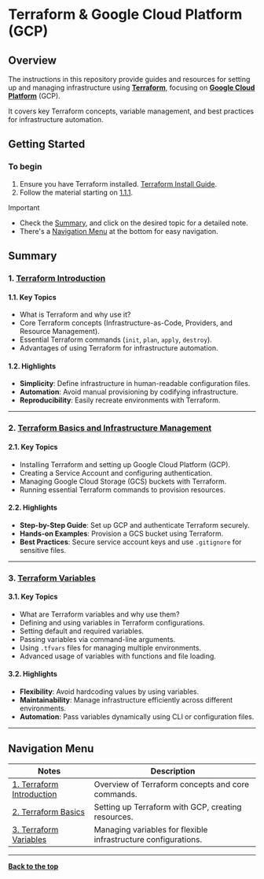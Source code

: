 # Terraform & Google Cloud Platform (GCP)

## Overview

The instructions in this repository provide guides and resources for setting up and managing infrastructure using **[Terraform](https://www.terraform.io)**, focusing on **[Google Cloud Platform](https://cloud.google.com)** (GCP).

It covers key Terraform concepts, variable management, and best practices for infrastructure automation.

## Getting Started

### To begin

1. Ensure you have Terraform installed. [Terraform Install Guide](https://www.terraform.io/downloads).
2. Follow the material starting on [1.1.1](./public_notes/1-1-1-notes.md).

> [!IMPORTANT]
>
> - Check the [Summary](#summary), and click on the desired topic for a detailed note.
> - There's a [Navigation Menu](#navigation-menu) at the bottom for easy navigation.

## Summary

### 1. [Terraform Introduction](./public_notes/1-1-1-notes.md)

#### 1.1. Key Topics

- What is Terraform and why use it?
- Core Terraform concepts (Infrastructure-as-Code, Providers, and Resource Management).
- Essential Terraform commands (`init`, `plan`, `apply`, `destroy`).
- Advantages of using Terraform for infrastructure automation.

#### 1.2. Highlights

- **Simplicity**: Define infrastructure in human-readable configuration files.
- **Automation**: Avoid manual provisioning by codifying infrastructure.
- **Reproducibility**: Easily recreate environments with Terraform.

---

### 2. [Terraform Basics and Infrastructure Management](./public_notes/1-1-2-notes.md)

#### 2.1. Key Topics

- Installing Terraform and setting up Google Cloud Platform (GCP).
- Creating a Service Account and configuring authentication.
- Managing Google Cloud Storage (GCS) buckets with Terraform.
- Running essential Terraform commands to provision resources.

#### 2.2. Highlights

- **Step-by-Step Guide**: Set up GCP and authenticate Terraform securely.
- **Hands-on Examples**: Provision a GCS bucket using Terraform.
- **Best Practices**: Secure service account keys and use `.gitignore` for sensitive files.

---

### 3. [Terraform Variables](./public_notes/1-1-3-notes.md)

#### 3.1. Key Topics

- What are Terraform variables and why use them?
- Defining and using variables in Terraform configurations.
- Setting default and required variables.
- Passing variables via command-line arguments.
- Using `.tfvars` files for managing multiple environments.
- Advanced usage of variables with functions and file loading.

#### 3.2. Highlights

- **Flexibility**: Avoid hardcoding values by using variables.
- **Maintainability**: Manage infrastructure efficiently across different environments.
- **Automation**: Pass variables dynamically using CLI or configuration files.

---

## Navigation Menu

| **Notes**                                                        | **Description**                                                 |
|-----------------------------------------------------------------|---------------------------------------------------------------|
| [1. Terraform Introduction](./public_notes/1-1-1-notes.md)      | Overview of Terraform concepts and core commands.             |
| [2. Terraform Basics](./public_notes/1-1-2-notes.md)            | Setting up Terraform with GCP, creating resources.            |
| [3. Terraform Variables](./public_notes/1-1-3-notes.md)         | Managing variables for flexible infrastructure configurations. |

---

**[Back to the top](#terraform--google-cloud-platform-gcp)**

